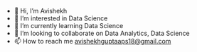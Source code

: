 - 👋 Hi, I’m Avishekh
- 👀 I’m interested in Data Science 
- 🌱 I’m currently learning Data Science
- 💞️ I’m looking to collaborate on Data Analytics, Data Science 
- 📫 How to reach me avishekhguptaaps18@gmail.com

<!---
avi1801/avi1801 is a ✨ special ✨ repository because its `README.md` (this file) appears on your GitHub profile.
You can click the Preview link to take a look at your changes.
--->
